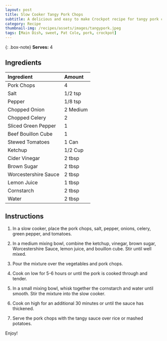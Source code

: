 ```yaml
---
layout: post
title: Slow Cooker Tangy Pork Chops
subtitle: A delicious and easy to make Crockpot recipe for tangy pork chops
category: Recipe
thumbnail-img: /recipes/assets/images/tangypork.jpeg
tags: [Main Dish, sweet, Pat Cole, pork, crockpot]
---
```


{: .box-note}
**Serves:** 4

## Ingredients

| Ingredient | Amount|
| :------ |:--- |
| Pork Chops | 4 |
| Salt | 1/2 tsp |
| Pepper | 1/8 tsp |
| Chopped Onion | 2 Medium |
| Chopped Celery | 2 |
| Sliced Green Pepper | 1 |
| Beef Bouillon Cube | 1 |
| Stewed Tomatoes | 1 Can |
| Ketchup | 1/2 Cup |
| Cider Vinegar | 2 tbsp |
| Brown Sugar | 2 tbsp |
| Worcestershire Sauce | 2 tbsp |
| Lemon Juice | 1 tbsp |
| Cornstarch | 2 tbsp |
| Water | 2 tbsp |

## Instructions

1. In a slow cooker, place the pork chops, salt, pepper, onions, celery, green pepper, and tomatoes.

2. In a medium mixing bowl, combine the ketchup, vinegar, brown sugar, Worcestershire Sauce, lemon juice, and bouillon cube. Stir until well mixed.

3. Pour the mixture over the vegetables and pork chops.

4. Cook on low for 5-6 hours or until the pork is cooked through and tender.

5. In a small mixing bowl, whisk together the cornstarch and water until smooth. Stir the mixture into the slow cooker.

6. Cook on high for an additional 30 minutes or until the sauce has thickened.

7. Serve the pork chops with the tangy sauce over rice or mashed potatoes.

Enjoy!